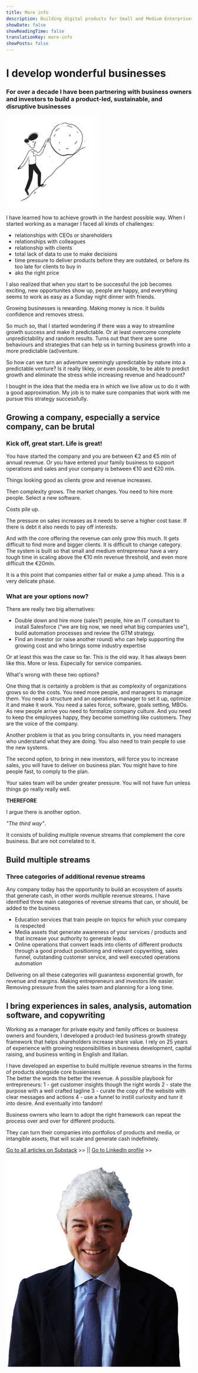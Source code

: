 ```yaml
---
title: More info
description: Building digital products for Small and Medium Enterprises
showDate: false
showReadingTime: false
translationKey: more-info
showPosts: false
---
```


# I develop wonderful businesses

### For over a decade I have been partnering with business owners and investors to build a product-led, sustainable, and disruptive businesses

![Digital business](Effortless250x.png)

I have learned how to achieve growth in the hardest possible way. When I started working as a manager I faced all kinds of challenges:

- relationships with CEOs or shareholders
- relationships with colleagues
- relationship with clients
- total lack of data to use to make decisions
- time pressure to deliver products before they are outdated, or before its too late for clients to buy in
- aks the right price

I also realized that when you start to be successful the job becomes exciting, new opportunites show up, people are happy, and everything seems to work as easy as a Sunday night dinner with friends.

Growing businesses is rewarding. Making money is nice. It builds confidence and removes stress.

So much so, that I started wondering if there was a way to streamline growth success and make it predictable. Or at least overcome complete unpredictability and random results. Turns out that there are some behaviours and strategies that can help us in turning business growth into a more predictable (ad)venture.

So how can we turn an adventure seemingly upredictable by nature into a predictable venture? Is it really likley, or even possible, to be able to predict growth and eliminate the stress while increasing revenue and headcount?

I bought in the idea that the media era in which we live allow us to do it with a good approximation. My job is to make sure companies that work with me pursue this strategy successfully.

## Growing a company, especially a service company, can be brutal

### Kick off, great start. Life is great!

You have started the company and you are between €2 and €5 mln of annual revenue.
Or you have entered your family business to support operations and sales and your company is between €10 and €20 mln.

Things looking good as clients grow and revenue increases.

Then complexity grows. The market changes. You need to hire more people. Select a new software.

Costs pile up.

The pressure on sales increases as it needs to serve a higher cost base. If there is debt it also needs to pay off interests.

And with the core offering the revenue can only grow this much. It gets difficult to find more and bigger clients. It is difficult to change category. The system is built so that small and medium entrepreneur have a very tough time in scaling above the €10 mln revenue threshold, and even more difficult the €20mln.

It is a this point that companies either fail or make a jump ahead. This is a very delicate phase.

### What are your options now?

There are really two big alternatives:

- Double down and hire more (sales?) people, hire an IT consultant to install Salesforce ("we are big now, we need what big companies use"), build automation processes and review the GTM strategy.
- Find an investor (or raise another round) who can help supporting the growing cost and who brings some industry expertise

Or at least this was the case so far. This is the old way. It has always been like this. More or less. Especially for service companies.

What's wrong with these two options?

One thing that is certainly a problem is that as complexity of organizations grows so do the costs. You need more people, and managers to manage them. You need a structure and an operations manager to set it up, optimize it and make it work. You need a sales force, software, goals setting, MBOs. As new people arrive you need to formalize company culture. And you need to keep the employees happy, they become something like customers. They are the voice of the company.

Another problem is that as you bring consultants in, you need managers who understand what they are doing. You also need to train people to use the new systems.

The second option, to bring in new investors, will force you to increase sales, you will have to deliver on business plan. You might have to hire people fast, to comply to the plan.

Your sales team will be under greater pressure. You will not have fun unless things go really really well.

**THEREFORE**

I argue there is another option.

_"The third way"_.

It consists of building multiple revenue streams that complement the core business. But are not correlated to it.

## Build multiple streams

### Three categories of additional revenue streams

Any company today has the opportunity to build an ecosystem of assets that generate cash, in other words multiple revenue streams.
I have identified three main categories of revenue streams that can, or should, be added to the business

- Education services that train people on topics for which your company is respected
- Media assets that generate awareness of your services / products and that increase your authority to generate leads
- Online operations that convert leads into clients of different products through a good product positioning and relevant copywriting, sales funnel, outstanding customer service, and well executed operations automation

Delivering on all these categories will guarantess exponential growth, for revenue and margins. Making entrepreneurs and investors life easier. Removing pressure from the sales team and planning for a long time.

## I bring experiences in sales, analysis, automation software, and copywriting

Working as a manager for private equity and family offices or business owners and founders, I developed a product-led business growth strategy framework that helps shareholders increase share value.
I rely on 25 years of experience with growing responsibilities in business development, capital raising, and business writing in English and Italian.

I have developed an expertise to build multiple revenue streams in the forms of products alongside core busiensses
<br/>
The better the words the better the revenue. A possible playbook for entrepreneurs:
1 - get customer insights though the right words
2 - state the purpose with a well crafted tagline
3 - curate the copy of the website with clear messages and actions
4 - use a funnel to instill curiosity and tunr it into desire. And eventually into fandom!

Business owners who learn to adopt the right framework can repeat the process over and over for different products.

They can turn their companies into portfolios of products and media, or intangible assets, that will scale and generate cash indefinitely.

[Go to all articles on Substack](https://giacomosepe.substack.com) >> || [Go to LinkedIn profile](https://linkedin.com/in/giacomosepe) >>

![Giacomo-Sepe-Entrepreneur](Giacomo-Sepe-Entrepreneur-NoBG.png)

<!--Previous text:
Most of the times business growth can be based on a simple repeatable process yet not an easy one.

It ultimately comes down to finding the right words. The better the words the better the revenue.
I have been applying this media transformation strategy at companies in the retail, technology and entertainment industries and it’s been professionally fulfilling for me as well as economically rewarding for the companies I worked with in the past.


Business owners who learn to adopt the right framework can repeat the process over and over for different products and turn their companies into portfolios of products and media, or intangible assets, that will scale and generate cash indefinitely.

Giacomo Sepe is a technology oriented general manager who has been focusing on growth for most of his life. Giacomo is specialized in digital transformation and media investments.

He gained 6 years of experience working for family offices as general manager and business development manager.
He worked for 10 years as product specialist in the private equity division at Merrill Lynch and UBS and as PE investment manager at Hines and at a multi family office PE firm, EQValue.

MBA from Columbia Business School and BA from Bocconi University.

Still writing, riding, and reading every day 🤪. -->
